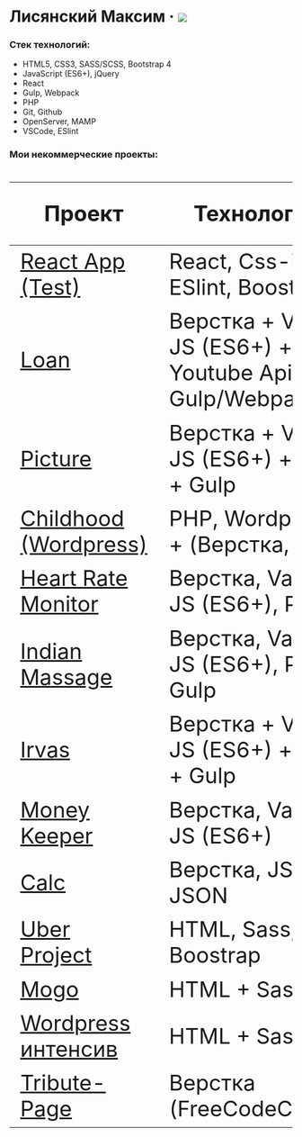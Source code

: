 # Лисянский Максим &middot; [![](https://img.shields.io/badge/resume-hh-red)](https://spb.hh.ru/resume/61a2d302ff07fe62460039ed1f554542734272)

### Стек технологий:
- HTML5, CSS3, SASS/SCSS, Bootstrap 4
- JavaScript (ES6+), jQuery
- React
- Gulp, Webpack
- PHP
- Git, Github
- OpenServer, MAMP
- VSCode, ESlint


### Мои некоммерческие проекты:
<div class="w3-responsive">
<font size="12px">
<table style="font-size: 80%" width="100%" class="w3-table-all notranslate" id="myTable">
<thead>
<tr class="w3-white">
<th width="25%">Проект</th>
<th width="50%">Технологии</th>
<th width="25%">Исходный код</th>
</tr>
</thead>
<tbody>
<tr>
<td><a href="https://github.com/MaxLisyanskiy/Test_React">React App (Test)</a></td>
<td>React, Css-in-js, ESlint, Boostrap</td>
<td align="center"><a href="https://github.com/MaxLisyanskiy/Test_React">React App</a></td>
</tr>

<tr>
<td><a href="https://maxlisyanskiy.github.io/Loan/dist/">Loan</a></td>
<td>Верстка + Vanila JS (ES6+) + Youtube Api + Gulp/Webpack</td>
<td align="center"><a href="https://github.com/MaxLisyanskiy/Loan">Loan</a></td>
</tr>

<tr>
<td><a href="https://maxlisyanskiy.github.io/Picture/dist/">Picture</a></td>
<td>Верстка + Vanila JS (ES6+) + PHP + Gulp</td>
<td align="center"><a href="https://github.com/MaxLisyanskiy/Picture">Picture</a></td>
</tr>

<tr>
<td><a href="https://github.com/MaxLisyanskiy/Childhood">Childhood (Wordpress)</a></td>
<td> PHP, Wordpress + (Верстка, JS) </td>
<td align="center"><a href="https://github.com/MaxLisyanskiy/Childhood">Childhood (Wordpress)</a></td>
</tr>

<tr>
<td><a href="https://maxlisyanskiy.github.io/HeartRateMonitor/src/">Heart Rate Monitor</a></td>
<td> Верстка, Vanila JS (ES6+), PHP </td>
<td align="center"><a href="https://github.com/MaxLisyanskiy/HeartRateMonitor">Heart Rate Monitor</a></td>
</tr>

<tr>
<td><a href="https://maxlisyanskiy.github.io/IndianMassage/">Indian Massage</a></td>
<td> Верстка, Vanila JS (ES6+), PHP, Gulp </td>
<td align="center"><a href="https://github.com/MaxLisyanskiy/IndianMassage">Indian Massage</a></td>
</tr>

<tr>
<td><a href="https://maxlisyanskiy.github.io/Irvas/dist/">Irvas</a></td>
<td> Верстка + Vanila JS (ES6+) + PHP + Gulp </td>
<td align="center"><a href="https://github.com/MaxLisyanskiy/Irvas">Irvas</a></td>
</tr>

<tr>
<td><a href="https://maxlisyanskiy.github.io/MoneyKeeper/">Money Keeper</a></td>
<td> Верстка, Vanila JS (ES6+) </td>
<td align="center"><a href="https://github.com/MaxLisyanskiy/MoneyKeeper">Money Keeper</a></td>
</tr>

<tr>
<td><a href="https://maxlisyanskiy.github.io/Calc/">Calc</a></td>
<td> Верстка, JS + JSON </td>
<td align="center"><a href="https://github.com/MaxLisyanskiy/Calc">Calc</a></td>
</tr>

<tr>
<td><a href="https://maxlisyanskiy.github.io/UberProject/">Uber Project</a></td>
<td> HTML, Sass, Boostrap </td>
<td align="center"><a href="https://github.com/MaxLisyanskiy/UberProject">Uber Project</a></td>
</tr>

<tr>
<td><a href="https://maxlisyanskiy.github.io/Mogo/src/">Mogo</a></td>
<td> HTML + Sass </td>
<td align="center"><a href="https://github.com/MaxLisyanskiy/Mogo/tree/master/src">Mogo</a></td>
</tr>

<tr>
<td><a href="https://maxlisyanskiy.github.io/WordpressBasic/">Wordpress интенсив</a></td>
<td> HTML + Sass </td>
<td align="center"><a href="https://github.com/MaxLisyanskiy/WordpressBasic">Wordpress интенсив</a></td>
</tr>

<tr>
<td><a href="https://maxlisyanskiy.github.io/Tribute-Page/">Tribute-Page</a></td>
<td> Верстка (FreeCodeCamp) </td>
<td align="center"><a href="https://github.com/MaxLisyanskiy/Tribute-Page">Tribute-Page</a></td>
</tr>


</tbody>
</table>
</font>
</div>
</br>
  
  
